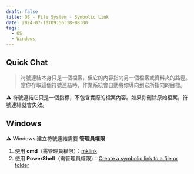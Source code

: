 ```yaml
---
draft: false
title: OS - File System - Symbolic Link
date: 2024-07-10T09:56:18+08:00
tags:
  - OS
  - Windows
---
```


## Quick Chat

> 符號連結本身只是一個檔案，但它的內容指向另一個檔案或資料夾的路徑。當你存取這個符號連結時，作業系統會自動將你導向到它所指向的目標。

⚠️ 符號連結它只是一個指標，不包含實際的檔案內容。如果你刪除原始檔案，符號連結就會失效。

## Windows 

⚠️ Windows 建立符號連結需要 **管理員權限**

1. 使用 **cmd**（需管理員權限）：[mklink](https://learn.microsoft.com/zh-tw/windows-server/administration/windows-commands/mklink)
 2. 使用 **PowerShell**（需管理員權限）：[Create a symbolic link to a file or folder](https://learn.microsoft.com/en-us/powershell/module/microsoft.powershell.management/new-item?view=powershell-7.5#example-7-create-a-symbolic-link-to-a-file-or-folder)





